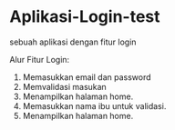 # Aplikasi-Login-test
sebuah aplikasi dengan fitur login

Alur Fitur Login:
1. Memasukkan email dan password
2. Memvalidasi masukan
3. Menampilkan halaman home.
4. Memasukkan nama ibu untuk validasi.
5. Menampilkan halaman home.
